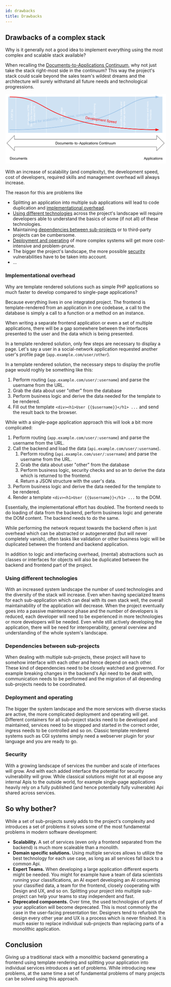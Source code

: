 ```yaml
---
id: drawbacks
title: Drawbacks
---
```


## Drawbacks of a complex stack

Why is it generally not a good idea to implement everything using the most complex and scalable stack available?

When recalling the [Documents-to-Applications Continuum](document-application), why not just take the stack right-most side in the continuum?
This way the project's stack could scale beyond the sales team's wildest dreams and the architecture will surely withstand all future needs and technological progressions.

![Documents‐to‐Applications Continuum Speed](assets/documents-to-applications-continuum-speed.svg)

With an increase of scalability (and complexity), the development speed, cost of developers, required skills and management overhead will always increase.

The reason for this are problems like

- Splitting an application into multiple sub applications will lead to code duplication and [implementational overhead](#implementational-overhead).
- [Using different technologies](#using-different-technologies) across the project's landscape will require developers able to understand the basics of some (if not all) of these technologies.
- Maintaining [dependencies between sub-projects](#dependencies-between-sub-projects) or to third-party projects can be cumbersome.
- [Deployment and operating](#deployment-and-operating) of more complex systems will get more cost-intensive and problem-prune.
- The bigger the project's landscape, the more possible [security](#security) vulnerabilities have to be taken into account.
- ...

### Implementational overhead

Why are template rendered solutions such as simple PHP applications so much faster to develop compared to single-page applications?

Because everything lives in one integrated project. The frontend is template-rendered from an application in one codebase, a call to the database is simply a call to a function or a method on an instance.

When writing a separate frontend application or even a set of multiple applications, there will be a gap somewhere between the interfaces presented to the user and the data which is being presented.

In a template rendered solution, only few steps are necessary to display a page. Let's say a user in a social-network application requested another user's profile page (`app.example.com/user/other`).

In a template rendered solution, the necessary steps to display the profile page would roghly be something like this:

1. Perform routing (`app.example.com/user/:username`) and parse the username from the URL.
2. Grab the data about user "other" from the database
3. Perform business logic and derive the data needed for the template to be rendered.
4. Fill out the template `<div><h1>User {{$username}}</h1> ...` and send the result back to the browser.

While with a single-page application approach this will look a bit more complicated:

1. Perform routing (`app.example.com/user/:username`) and parse the username from the URL.
2. Call the backend and load the data (`api.example.com/user/:username`).
    1. Perform routing (`api.example.com/user/:username`) and parse the username from the URL.
    2. Grab the data about user "other" from the database
    4. Perform business logic, security checks and so an to derive the data which is returned to the frontend.
    3. Return a JSON structure with the user's data.
3. Perform business logic and derive the data needed for the template to be rendered.
4. Render a template `<div><h1>User {{$username}}</h1> ...` to the DOM.

Essentially, the implementational effort has doubled. The frontend needs to do loading of data from the backend, perform business logic and generate the DOM content. The backend needs to do the same.

While performing the network request towards the backend often is just overhead which can be abstracted or autogenerated (but will never completely vanish), often tasks like validation or other business logic will be duplicated between the frontend and backend application.

In addition to logic and interfacing overhead, (mental) abstractions such as classes or interfaces for objects will also be duplicated between the backend and frontend part of the project.

### Using different technologies

With an increased system landscape the number of used technologies and the diversity of the stack will increase.
Even when having specialized teams for each sub-application which can deal with its own stack well, the overall maintainability of the application will decrease.
When the project eventually goes into a passive maintenance phase and the number of developers is reduced, each developer will need to be experienced in more technologies or more developers will be needed.
Even while still actively developing the application, there will be need for interoperability, general overview and understanding of the whole system's landscape.

### Dependencies between sub-projects

When dealing with multiple sub-projects, these project will have to somehow interface with each other and hence depend on each other. These kind of dependencies need to be closely watched and governed. For example breaking changes in the backend's Api need to be dealt with, communication needs to be performed and the migration of all depending sub-projects needs to be coordinated.

### Deployment and operating

The bigger the system landscape and the more services with diverse stacks are active, the more complicated deployment and operating will get. Different containers for all sub-rpoject stacks need to be developed and maintained, services need to be stopped and started in the correct order, ingress needs to be controlled and so on. Classic template rendered systems such as CGI systems simply need a webserver plugin for your language and you are ready to go.

### Security

With a growing landscape of services the number and scale of interfaces will grow. And with each added interface the potential for security vulnerability will grow. While classical solutions might not at all expose any internal Apis to the outside world, for example single-page applications heavily rely on a fully published (and hence potentially fully vulnerable) Api shared across services.

## So why bother?

While a set of sub-projects surely adds to the project's complexity and introduces a set of problems it solves some of the most fundamental problems in modern software development:

- **Scalability.** A set of services (even only a frontend separated from the backend) is much more scaleable than a monolith.
- **Domain specific solutions.** Using multiple services allows to utilize the best technology for each use case, as long as all services fall back to a common Api.
- **Expert Teams.** When developing a large application different experts might be needed. You might for example have a team of data scientists running your classifications, an AI expert developing an AI consuming your classified data, a team for the frontend, closely cooperating with Design and UX, and so on. Splitting your project into multiple sub-project can help your teams to stay independent and fast.
- **Deprecated components.** Over time, the used technologies of parts of your application will become deprecated. This is most commonly the case in the user-facing presentation tier. Designers tend to refurbish the design every other year and UX is a process which is never finished. It is much easier to replace individual sub-projects than replacing parts of a monolithic application.

## Conclusion

Giving up a traditional stack with a monolithic backend generating a frontend using template rendering and splitting your application into individual services introduces a set of problems. While introducing new problems, at the same time a set of fundamental problems of many projects can be solved using this approach.
